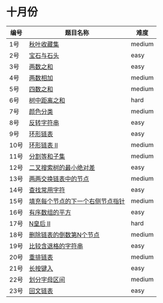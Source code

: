# 十月份

**编号**|**题目名称**|**难度**
--------|------------|-------
1号|[秋叶收藏集](./第1题%20LCP%2019.%20秋叶收藏集)|medium
2号|[宝石与石头](./第2题%20771.%20宝石与石头)|easy
3号|[两数之和](./第3题%201.%20两数之和)|easy
4号|[两数相加](./第4题%202.%20两数相加)|medium
5号|[四数之和](./第5题%2018.%20四数之和)|medium
6号|[树中距离之和](./第6题%20834.%20树中距离之和)|hard
7号|[颜色分类](./第7题%2075.%20颜色分类)|medium
8号|[反转字符串](./第8题%20344.%20反转字符串)|easy
9号|[环形链表](./第9题%20141.%20环形链表)|easy
10号|[环形链表 II](./第10题%20142.%20环形链表%20II)|medium
11号|[分割等和子集](./第11题%20416.%20分割等和子集)|medium
12号|[二叉搜索树的最小绝对差](./第12题%20530.%20二叉搜索树的最小绝对差)|easy
13号|[两两交换链表中的节点](./第13题%2024.%20两两交换链表中的节点)|medium
14号|[查找常用字符](./第14题%201002.%20查找常用字符)|easy
15号|[填充每个节点的下一个右侧节点指针](./第15题%20116.%20填充每个节点的下一个右侧节点指针)|medium
16号|[有序数组的平方](./第16题%20977.%20有序数组的平方)|easy
17号|[N皇后 II](./第17题%2052.%20N皇后%20II)|hard
18号|[删除链表的倒数第N个节点](./第18题%2019.%20删除链表的倒数第N个节点)|medium
19号|[比较含退格的字符串](./第19题%20844.%20比较含退格的字符串)|easy
20号|[重排链表](./第20题%20143.%20重排链表)|medium
21号|[长按键入](./第21题%20925.%20长按键入)|easy
22号|[划分字母区间](./第22题%20763.%20划分字母区间)|medium
23号|[回文链表](./第23题%20234.%20回文链表)|easy
